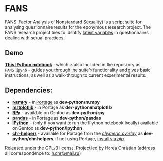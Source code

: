 # FANS

FANS (Factor Analysis of Nonstandard Sexuality) is a script suite for analysing questionnaire results for the eponymous research project.
The FANS research project tries to identify [latent variables](http://en.wikipedia.org/wiki/Latent_variable) in questionnaires dealing with sexual practices.   

## Demo

[**This IPython notebook**](http://nbviewer.ipython.org/github/TheChymera/FANS/blob/master/FANS.ipynb) - which is also included in the repository as ```FANS.ipynb``` - guides you through the suite's functionality and gives basic instructions, as well as a walk-through to current experimental results.

## Dependencies:

* **[NumPy](https://en.wikipedia.org/wiki/Numpy)** - in [Portage](http://en.wikipedia.org/wiki/Portage_(software)) as **dev-python/numpy**
* **[matplotlib](https://en.wikipedia.org/wiki/Matplotlib)** - in Portage as **dev-python/matplotlib**
* **[RPy](http://rpy.sourceforge.net/)** - available on Gentoo as **dev-python/rpy**
* **[pandas](https://en.wikipedia.org/wiki/Pandas_(software))** - in Portage as **dev-python/pandas**
* **[IPython](https://en.wikipedia.org/wiki/Ipython)** - (only if you want to run the IPython notebook locally) available on Gentoo as **dev-python/ipython**
* **[chr-helpers](https://github.com/TheChymera/chr-helpers)** - available for Portage from the *[chymeric overlay](https://github.com/TheChymera/chymeric)* as  **dev-python/chr-helpers**; if not using Portage, [install via *pip*](https://github.com/TheChymera/chr-helpers#install-via-pip).

Released under the GPLv3 license.
Project led by Horea Christian (address all correspondence to: h.chr@mail.ru)
